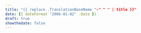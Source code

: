 ```yaml
---
title: "{{ replace .TranslationBaseName "-" " " | title }}"
date: {{ dateFormat "2006-01-02" .Date }}
draft: true
showthedate: false
---
```

